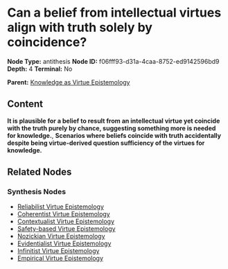 # Can a belief from intellectual virtues align with truth solely by coincidence?

**Node Type:** antithesis
**Node ID:** f06fff93-d31a-4caa-8752-ed9142596bd9
**Depth:** 4
**Terminal:** No

**Parent:** [Knowledge as Virtue Epistemology](knowledge-as-virtue-epistemology-synthesis-7b8898d4-42ea-4f45-93a4-b600fd99d688.md)

## Content

**It is plausible for a belief to result from an intellectual virtue yet coincide with the truth purely by chance, suggesting something more is needed for knowledge.**, **Scenarios where beliefs coincide with truth accidentally despite being virtue-derived question sufficiency of the virtues for knowledge.**

## Related Nodes

### Synthesis Nodes

- [Reliabilist Virtue Epistemology](reliabilist-virtue-epistemology-synthesis-5724a38e-15b0-4ea6-8198-490d5fe1f104.md)
- [Coherentist Virtue Epistemology](coherentist-virtue-epistemology-synthesis-9a2e548c-3b6e-455f-8502-0e2ba03bb7a1.md)
- [Contextualist Virtue Epistemology](contextualist-virtue-epistemology-synthesis-4ae43942-1c2f-433e-9095-1e134243a861.md)
- [Safety-based Virtue Epistemology](safety-based-virtue-epistemology-synthesis-b6887196-38c3-4e3d-bb3a-bc05ef753177.md)
- [Nozickian Virtue Epistemology](nozickian-virtue-epistemology-synthesis-7ada4e42-1568-4edc-a48d-933035d78d30.md)
- [Evidentialist Virtue Epistemology](evidentialist-virtue-epistemology-synthesis-c174790d-93e1-4182-aa28-31d82cb5de0e.md)
- [Infinitist Virtue Epistemology](infinitist-virtue-epistemology-synthesis-f230ab81-311b-4a5e-91ea-1c8ad335fc0a.md)
- [Empirical Virtue Epistemology](empirical-virtue-epistemology-synthesis-63e4c9c6-c534-4258-ac4e-8d0005bf818c.md)
